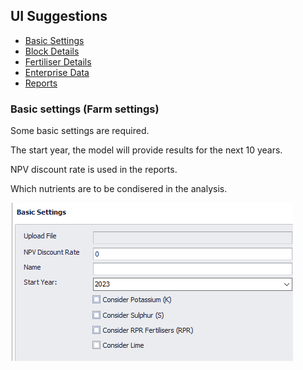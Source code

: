  <div class="col-2">
  <h2>UI Suggestions</h2>
      <ul class="sub-menu">
        <li class="menu-item"><a href="UIstart">Basic Settings</a></li>
        <li class="menu-item"><a href="Blocks">Block Details</a></li>
        <li class="menu-item"><a href="Fertiliser">Fertiliser Details</a></li>
       <li class="menu-item"><a href="Enterprise">Enterprise Data</a></li>
       <li class="menu-item"><a href="Reports">Reports</a></li>
      </ul>
 </div>   
 <div class="col-8">
       <h3>Basic settings (Farm settings)</h3>
       <p> Some basic settings are required.</p>
  <p>The start year, the model will provide results for the next 10 years.</p>
  <p>NPV discount rate is used in the reports.</p>
  <p>Which nutrients are to be condisered in the analysis.</p>
       <img src="images/Basic settings.png" alt="Basic settings">
 </div>
